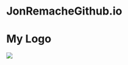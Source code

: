 <!DOCTYPE html>
<html>
<head>
  <h1>JonRemacheGithub.io</h1>
</head>
<body>
<h1>My Logo</h1>
</body>
  <div>
<img src="images/Logoo.jpg">
  </div>

<div id="div5">
  </div>
  
